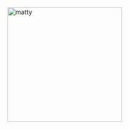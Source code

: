 <img width="257" alt="matty" src="https://user-images.githubusercontent.com/110859861/183530770-6f21a58c-7a37-4110-8006-8a43551d09c0.png">
